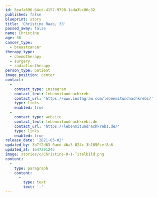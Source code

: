 ```yaml
---
id: 5eafa696-64cd-4157-9798-1ada3bc06d82
published: false
blueprint: story
title: 'Christine Raab, 38'
passed_away: false
name: Christine
age: 38
cancer_type:
  - breastcancer
therapy_type:
  - chemotherapy
  - surgery
  - radiationtherapy
person_type: patient
image_position: center
contact:
  -
    contact_type: instagram
    contact_text: lebenmitundnachkrebs
    contact_url: 'https://www.instagram.com/lebenmitundnachkrebs/'
    type: links
    enabled: true
  -
    contact_type: website
    contact_text: lebenmitundnachkrebs.de
    contact_url: 'https://lebenmitundnachkrebs.de/'
    type: links
    enabled: true
release_date: '2021-03-02'
updated_by: 3b7f2d63-0aed-4ba3-824c-3b1650cef8a6
updated_at: 1647291246
image: stories/c/Christine-R-1-Titelbild.png
content:
  -
    type: paragraph
    content:
      -
        type: text
        text: '-'
---
```

